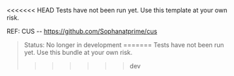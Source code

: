 <<<<<<< HEAD
Tests have not been run yet. Use this template at your own risk.

REF: CUS -- https://github.com/Sophanatprime/cus





> Status: No longer in development
=======
Tests have not been run yet. Use this bundle at your own risk.
>>>>>>> dev
